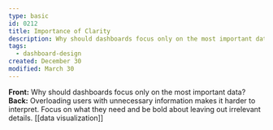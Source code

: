```yaml
---
type: basic
id: 0212
title: Importance of Clarity
description: Why should dashboards focus only on the most important data?
tags:
  - dashboard-design
created: December 30
modified: March 30
---
```


**Front:** Why should dashboards focus only on the most important data?  
**Back:** Overloading users with unnecessary information makes it harder to interpret. Focus on what they need and be bold about leaving out irrelevant details.
[[data visualization]]